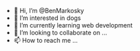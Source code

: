 - 👋 Hi, I’m @BenMarkosky
- 👀 I’m interested in dogs
- 🌱 I’m currently learning web development
- 💞️ I’m looking to collaborate on ...
- 📫 How to reach me ...

<!---
BenMarkosky/BenMarkosky is a ✨ special ✨ repository because its `README.md` (this file) appears on your GitHub profile.
You can click the Preview link to take a look at your changes.
--->
